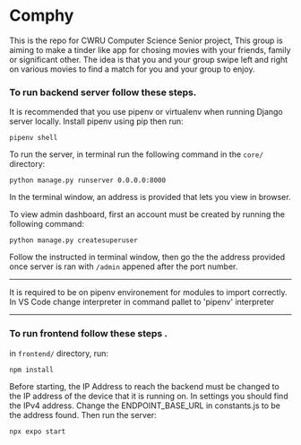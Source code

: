 # Comphy
This is the repo for CWRU Computer Science Senior project, This group is aiming to make a tinder like app for chosing movies with your friends, family or significant other. The idea is that you and your group swipe left and right on various movies to find a match for you and your group to enjoy.

### To run backend server follow these steps.

It is recommended that you use pipenv or virtualenv when running Django server locally. Install pipenv using pip then run:

`pipenv shell`

To run the server, in terminal run the following command in the `core/` directory:

`python manage.py runserver 0.0.0.0:8000`

In the terminal window, an address is provided that lets you view in browser.

To view admin dashboard, first an account must be created by running the following command:

`python manage.py createsuperuser`

Follow the instructed in terminal window, then go the the address provided once server is ran with `/admin` appened after the port number.

***
It is required to be on pipenv environement for modules to import correctly. In VS Code change interpreter in command pallet to 'pipenv' interpreter
***

### To run frontend follow these steps .

in `frontend/` directory, run:

`npm install`

Before starting, the IP Address to reach the backend must be changed to the IP address of the device that it is running on. In settings you should find the IPv4 address. Change the ENDPOINT_BASE_URL in constants.js to be the address found. Then run the server:

`npx expo start`